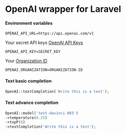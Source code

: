 # OpenAI wrapper for Laravel

#### Environment variables

```dotenv
OPENAI_API_URL=https://api.openai.com/v1
```

Your secret API keys [OpenAI API Keys](https://platform.openai.com/account/api-keys)

```dotenv
OPENAI_API_KEY=SECRET_KEY
```

Your [Organization ID]( https://platform.openai.com/account/org-settings)

```dotenv
OPENAI_ORGANIZATION=ORGANIZATION-ID
```

#### Text basic completion

```php
OpenAI::textCompletion('Write this is a test');
```

#### Text advance completion

```php
OpenAI::model('text-davinci-003')
->temperature(0.25)
->topP(0)
->textCompletion('Write this is a test');
```
